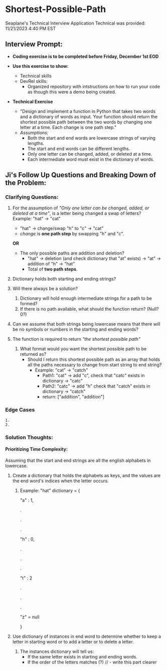 # Shortest-Possible-Path
Seaplane's Technical Interview Application
Technical was provided: 11/21/2023 4:40 PM EST

## Interview Prompt: 

- **Coding exercise is to be completed before Friday, December 1st EOD**

- **Use this exercise to show:**
    - Technical skills
    - DevRel skills: 
        - Organized repository with intstructions on how to run your code as though this were a demo being created.

- **Technical Exercise**
    - "Design and implement a function in Python that takes two words and a dictionary of words as input. Your function should return the shortest possible path between the two words by changing one letter at a time. Each change is one path step."
    - *Assumptions:*
        - Both the start and end words are lowercase strings of varying lengths.
        - The start and end words can be different lengths.
        - Only one letter can be changed, added, or deleted at a time.
        - Each intermediate word must exist in the dictionary of words.


## Ji's Follow Up Questions and Breaking Down of the Problem: 

### Clarifying Questions: 

1. For the assumption of *"Only one letter can be changed, added, or deleted at a time"*, is a letter being changed a swap of letters?     
Example: "hat" -> "cat" 
    - "hat" -> change/swap "h" to "c" -> "cat" 
    - *change* is **one path step** by swapping "h" and "c".
    
    **OR**
        
    - The only possible paths are addition and deletion?
        - "hat" -> deletion (and check dictionary that "at" exists) -> "at" -> addition of "h" -> "hat"
        - Total of **two path steps**.

2. Dictionary holds both starting and ending strings?

3. Will there always be a solution? 
    1. Dictionary will hold enough intermediate strings for a path to be formed?
    2. If there is no path available, what should the function return? (Null? 0?)

3. Can we assume that both strings being lowercase means that there will be no symbols or numbers in the starting and ending words?

4. The function is required to return *"the shortest possible path"* 
    1. What format would you want the shortest possible path to be returned as?
        - Should I return this shortest possible path as an array that holds all the paths necessary to change from start string to end string? 
            - Example: "cat" -> "catch"
                - Path1: "cat" -> add "c", check that "catc" exists in dictionary -> "catc"
                - Path2: "catc" -> add "h" check that "catch" exists in dictionary -> "catch"
                - return: ["addition", "addition"]

### Edge Cases
    1. 
    2. 

### Solution Thoughts: 
#### Prioritizing Time Complexity:
Assuming that the start and end strings are all the english alphabets in lowercase.

1. Create a dictionary that holds the alphabets as keys, and the values are the end word's indices when the letter occurs. 
    
    1. Example: "hat" 
        dictionary = {
        
        "a" : 1,

        .

        .

        .

        "h" : 0,

        .

        .

        .

        "t" : 2
        
        .
        
        .
        
        .
        
        "z" = null
        
        } 
2. Use dictionary of instances in end word to determine whether to keep a letter in starting word or to add a letter or to delete a letter. 

    1. The instances dictionary will tell us: 
        - If the same letter exists in starting and ending words.
        - If the order of the letters matches (?) // - write this part clearer 